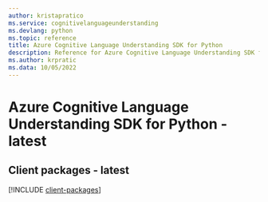 ```yaml
---
author: kristapratico
ms.service: cognitivelanguageunderstanding
ms.devlang: python
ms.topic: reference
title: Azure Cognitive Language Understanding SDK for Python
description: Reference for Azure Cognitive Language Understanding SDK for Python
ms.author: krpratic
ms.data: 10/05/2022
---
```

# Azure Cognitive Language Understanding SDK for Python - latest

## Client packages - latest
[!INCLUDE [client-packages](cognitive-language-understanding-client-index.md)]